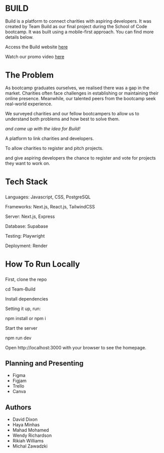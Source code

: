 <h1 style="font-style: bold; font-size: 25px;">BUILD</h1>

Build is a platform to connect charities with aspiring developers.
It was created by Team Build as our final project during the School of Code bootcamp. It was built using a mobile-first approach. You can find more details below.

Access the Build website [here](https://team-build.vercel.app/)

Watch our promo video [here](https://youtu.be/D6PnhbW4lXc?si=7-F_BXrcjy8OiQzd)

<h1 style="font-style: bold; font-size: 25px;">The Problem</h1>
As bootcamp graduates ourselves, we realised there was a gap in the market. Charities often face challenges in establishing or maintaining their online presence. Meanwhile, our talented peers from the bootcamp seek real-world experience.

We surveyed charities and our fellow bootcampers to allow us to understand both problems and how best to solve them.

*and came up with the idea for Build!*

A platform to link charities and developers.

To allow charities to register and pitch projects.
 
and give aspiring developers the chance to register and vote for projects they want to work on.

<h3 style="font-style: bold; font-size: 25px;">Tech Stack</h3>
Languages: Javascript, CSS, PostgreSQL

Frameworks: Next.js, React.js, TailwindCSS

Server: Next.js, Express

Database: Supabase

Testing: Playwright

Deployment: Render

<h3 style="font-style: bold; font-size: 25px;">How To Run Locally</h3>
First, clone the repo

 cd Team-Build

Install dependencies

Setting it up, run:

  npm install or npm i

Start the server

npm run dev

Open http://localhost:3000 with your browser to see the homepage.

## Planning and Presenting

- Figma
- Figjam
- Trello
- Canva

## Authors

- David Dixon
- Haya Minhas
- Mahad Mohamed
- Wendy Richardson
- Rikiah Williams
- Michal Zawadzki
